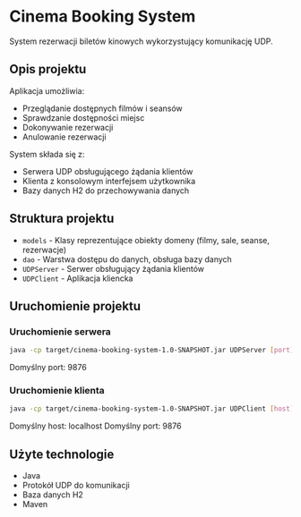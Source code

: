 # Cinema Booking System

System rezerwacji biletów kinowych wykorzystujący komunikację UDP.

## Opis projektu

Aplikacja umożliwia:

- Przeglądanie dostępnych filmów i seansów
- Sprawdzanie dostępności miejsc
- Dokonywanie rezerwacji
- Anulowanie rezerwacji

System składa się z:

- Serwera UDP obsługującego żądania klientów
- Klienta z konsolowym interfejsem użytkownika
- Bazy danych H2 do przechowywania danych

## Struktura projektu

- `models` - Klasy reprezentujące obiekty domeny (filmy, sale, seanse, rezerwacje)
- `dao` - Warstwa dostępu do danych, obsługa bazy danych
- `UDPServer` - Serwer obsługujący żądania klientów
- `UDPClient` - Aplikacja kliencka

## Uruchomienie projektu

### Uruchomienie serwera

```bash
java -cp target/cinema-booking-system-1.0-SNAPSHOT.jar UDPServer [port]
```

Domyślny port: 9876

### Uruchomienie klienta

```bash
java -cp target/cinema-booking-system-1.0-SNAPSHOT.jar UDPClient [host] [port]
```

Domyślny host: localhost
Domyślny port: 9876

## Użyte technologie

- Java
- Protokół UDP do komunikacji
- Baza danych H2
- Maven
